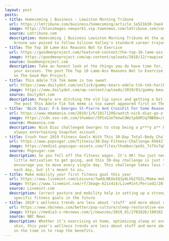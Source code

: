 ```yaml
---
layout: post
posts:
- title: Homecoming | Business - Lewiston Morning Tribune
  url: https://lmtribune.com/business/homecoming/article_1e521630-3ae4-5a9c-b629-1ccad02c89f2.html
  image: https://bloximages.newyork1.vip.townnews.com/lmtribune.com/content/tncms/assets/v3/editorial/a/87/a8771786-0fb6-585d-a99e-19207c6b04bd/5c2ff72a228a2.image.jpg?resize=945%2C630
  source: Lmtribune.com
  description: Homecoming | Business Lewiston Morning Tribune At the age of 26, Brady
    Arnone was poised to follow Silicon Valley's standard career trajectory.
- title: The Top 10 Lame-Ass Reasons Not to Exercise
  url: https://goodmenproject.com/featured-content/the-top-10-lame-ass-reasons-not-to-exercise/
  image: https://goodmenproject.com/wp-content/uploads/2018/12/rawpixel-792223-unsplash.jpg
  source: Goodmenproject.com
  description: Take an honest look at the things you do have time for, and then revisit
    your excuses. The post The Top 10 Lame-Ass Reasons Not to Exercise appeared first
    on The Good Men Project.
- title: This Adele Tik Tok meme is too sweet
  url: https://www.dailydot.com/unclick/gummy-bears-adele-tik-tok-haribo/
  image: https://www.dailydot.com/wp-content/uploads/2019/01/gummy-bear-adele-challenge-e1546799340643.jpg
  source: Dailydot.com
  description: People are ditching the old lip syncs and getting a bit more creative.
    The post This Adele Tik Tok meme is too sweet appeared first on The Daily Dot.
- title: 'Nick Diaz: F-k Georges St-Pierre And CrossFit For Some Reason'
  url: https://www.mmamania.com/2019/1/6/18171206/watch-nick-diaz-go-off-on-georges-st-pierre-and-crossfit-for-some-reason
  image: https://cdn.vox-cdn.com/thumbor/5PSxG3eTmnwCdWztp66MJq7NB0A=/0x35:1820x988/fit-in/1200x630/cdn.vox-cdn.com/uploads/chorus_asset/file/11602955/210_Nick_Diaz_gallery_post.0.jpg
  source: Mmamania.com
  description: Nick Diaz challenged Georges to stop being a p***y a** b***h on his
    always entertaining Snapchat account.
- title: Crush Your 2019 Fitness Goals With This 30-Day Total-Body Challenge
  url: https://www.popsugar.com/fitness/30-Day-Fitness-Challenge-45641750
  image: https://media1.popsugar-assets.com/files/thumbor/pe9i_7sTXv7q8PU6bfgbTChHU-A/fit-in/1200x630/filters:format_auto-!!-:strip_icc-!!-:fill-!white!-/2019/01/04/793/n/1922729/0542846e5c2f9fdfcdb477.88596134_.jpg
  source: Popsugar.com
  description: So you fell off the fitness wagon. It's OK! You just need to find a
    little motivation to get going, and this 30-day challenge is just the thing to
    encourage you to move every single day. This challenge takes less than 15 minutes
    each day, but it's meant to in…
- title: Make mobility your first fitness goal this year
  url: https://www.livemint.com/Leisure/7wddLNEOeIQ3y8Lhb2fO2L/Make-mobility-your-first-fitness-goal-this-year.html
  image: https://www.livemint.com/rf/Image-621x414/LiveMint/Period2/2019/01/05/Photos/Processed/fitness-kjeH--621x414@LiveMint.jpg
  source: Livemint.com
  description: Correct posture and mobility help in setting up a strong base to address
    specific fitness goals in the future
- title: 2019's wellness trends are less about 'stuff' and more about owning self-care
  url: https://www.nbcnews.com/better/pop-culture/sleep-restorative-exercise-2019-wellness-trends-are-about-owning-self-ncna953746
  image: https://media3.s-nbcnews.com/j/newscms/2019_01/2701826/190102-sleeping-bed-stock-cs-314p_9f50a718a4bf9f1b6ac7ba833a43939d.1200;630;7;70;5.jpg
  source: NBC News
  description: Whether it’s exercising at home, optimizing sleep or even getting better
    skin, this year's wellness trends are less about stuff and more about putting
    in the time in to reap the benefits.
---
```

